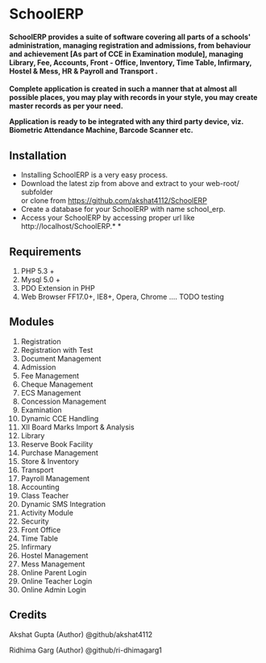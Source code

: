 # SchoolERP

#### SchoolERP provides a suite of software covering all parts of a schools' administration, managing registration and admissions, from behaviour and achievement [As part of CCE in Examination module], managing Library, Fee, Accounts, Front - Office, Inventory, Time Table, Infirmary, Hostel & Mess, HR & Payroll and Transport .

**Complete application is created in such a manner that at almost all possible places, you may play with records in your style, you may create master records as per your need.**

**Application is ready to be integrated with any third party device, viz. Biometric Attendance Machine, Barcode Scanner etc.**


## Installation 
* Installing SchoolERP is a very easy process.
* Download the latest zip from above and extract to your web-root/ subfolder   
or clone from https://github.com/akshat4112/SchoolERP 
* Create a database for your SchoolERP with name school_erp.
* Access your SchoolERP by accessing proper url like http://localhost/SchoolERP.* *

## Requirements
1. PHP 5.3 +
2. Mysql 5.0 +
3. PDO Extension in PHP
4. Web Browser FF17.0+, IE8+, Opera, Chrome .... TODO testing

## Modules

1. Registration
2. Registration with Test
3. Document Management
4. Admission
5. Fee Management
6. Cheque Management
7. ECS Management
8. Concession Management
9. Examination
10. Dynamic CCE Handling
11. XII Board Marks Import & Analysis
12. Library
13. Reserve Book Facility
14. Purchase Management
15. Store & Inventory
16. Transport
17. Payroll Management
18. Accounting
19. Class Teacher
20. Dynamic SMS Integration
21. Activity Module
22. Security
23. Front Office
24. Time Table
25. Infirmary
26. Hostel Management
27. Mess Management
28. Online Parent Login
29. Online Teacher Login
30. Online Admin Login

## Credits 
Akshat Gupta (Author) @github/akshat4112

Ridhima Garg (Author) @github/ri-dhimagarg1
